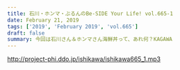 ```yaml
---
title: 石川・ホンマ・ぶるんのBe-SIDE Your Life! vol.665-1
date: February 21, 2019
tags: ['2019', 'February 2019', 'vol.665']
draft: false
summary: 今回は石川さん＆ホンマさん海鮮丼って、あれ何？KAGAWA
---
```


http://project-phi.ddo.jp/ishikawa/ishikawa665_1.mp3